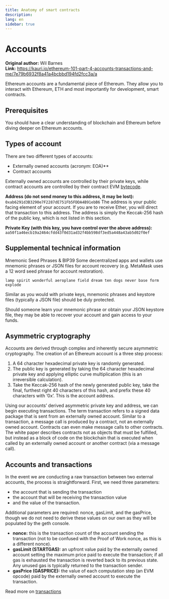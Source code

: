 ```yaml
---
title: Anatomy of smart contracts
description:
lang: en
sidebar: true
---
```


# Accounts

**Original author:** Wil Barnes  
**Link:** https://kauri.io/ethereum-101-part-4-accounts-transactions-and-me/7e79b6932f8a41a4bcbbd194fd2fcc3a/a

Ethereum accounts are a fundamental piece of Ethereum. They allow you to interact with Ethereum, ETH and most importantly for development, smart contracts.

## Prerequisites

You should have a clear understanding of blockchain and Ethereum before diving deeper on Ethereum accounts.

## Types of account

There are two different types of accounts:

- Externally owned accounts (acronym: EOA)\*\*
- Contract accounts

Externally owned accounts are controlled by their private keys, while contract accounts are controlled by their contract EVM [bytecode](#).

**Address (do not send money to this address, it may be lost):**
`0xab6291d3B3290e7F2287dE751Fb5FDDA4B91ebB6`
The address is your public facing element of your account. If you are to receive Ether, you will direct that transaction to this address. The address is simply the Keccak-256 hash of the public key, which is not listed in this section.

**Private Key (with this key, you have control over the above address):**
`aa50f1a46ecb19a2464cfdd43f0d31ad32f4bb598df3ed5a448a43ab5d02f0ef`

## Supplemental technical information

Mnemonic Seed Phrases & BIP39
Some decentralized apps and wallets use mnemonic phrases or JSON files for account recovery (e.g. MetaMask uses a 12 word seed phrase for account restoration).

`lamp spirit wonderful aeroplane field dream ten dogs never base form explode`

Similar as you would with private keys, mnemonic phrases and keystore files (typically a JSON file) should be duly protected.

Should someone learn your mnemonic phrase or obtain your JSON keystore file, they may be able to recover your account and gain access to your funds.

## Asymmetric cryptography

Accounts are derived through complex and inherently secure asymmetric cryptography. The creation of an Ethereum account is a three step process:

1. A 64 character hexadecimal private key is randomly generated.
2. The public key is generated by taking the 64 character hexadecimal private key and applying elliptic curve multiplication (this is an irreversible calculation).
3. Take the Keccak-256 hash of the newly generated public key, take the final, furthest right 40 characters of this hash, and prefix these 40 characters with ‘0x’. This is the account address.

Using our accounts’ derived asymmetric private key and address, we can begin executing transactions. The term transaction refers to a signed data package that is sent from an externally owned account. Similar to a transaction, a message call is produced by a contract, not an externally owned account. Contracts can even make message calls to other contracts. The white paper describes contracts not as objects that must be fulfilled, but instead as a block of code on the blockchain that is executed when called by an externally owned account or another contract (via a message call).

## Accounts and transactions

In the event we are conducting a raw transaction between two external accounts, the process is straightforward. First, we need three parameters:

- the account that is sending the transaction
- the account that will be receiving the transaction value
- and the value of the transaction.

Additional parameters are required: nonce, gasLimit, and the gasPrice, though we do not need to derive these values on our own as they will be populated by the geth console.

- **nonce:** this is the transaction count of the account sending the transaction (not to be confused with the Proof of Work nonce, as this is a different nonce).
- **gasLimit (STARTGAS):** an upfront value paid by the externally owned account setting the maximum price paid to execute the transaction; if all gas is exhausted the transaction is reverted back to its previous state. Any unused gas is typically returned to the transaction sender.
- **gasPrice (GASPRICE):** the value of each computation step (an EVM opcode) paid by the externally owned account to execute the transaction.

Read more on [transactions](/en/edn/beginners/blockchain/transactions/)

